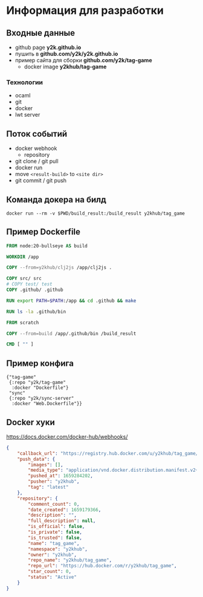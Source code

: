 # Информация для разработки

## Входные данные

- github page **y2k.github.io**
- пушить в **github.com/y2k/y2k.github.io**
- пример сайта для сборки **github.com/y2k/tag-game**
  - docker image **y2khub/tag-game**

### Технологии

- ocaml
- git
- docker
- lwt server

## Поток событий

- docker webhook
  - repository
- git clone / git pull
- docker run
- move `<result-build>` to `<site dir>`
- git commit / git push

## Команда докера на билд

`docker run --rm -v $PWD/build_result:/build_result y2khub/tag_game`

## Пример Dockerfile

```Dockerfile
FROM node:20-bullseye AS build

WORKDIR /app

COPY --from=y2khub/clj2js /app/clj2js .

COPY src/ src
# COPY test/ test
COPY .github/ .github

RUN export PATH=$PATH:/app && cd .github && make

RUN ls -la .github/bin

FROM scratch

COPY --from=build /app/.github/bin /build_result

CMD [ "" ]
```

## Пример конфига

```edn
{"tag-game"
 {:repo "y2k/tag-game"
  :docker "Dockerfile"}
 "sync"
 {:repo "y2k/sync-server"
  :docker "Web.Dockerfile"}}
```

## Docker хуки

https://docs.docker.com/docker-hub/webhooks/

```json
{
    "callback_url": "https://registry.hub.docker.com/u/y2khub/tag_game/hook/qwerty/",
    "push_data": {
        "images": [],
        "media_type": "application/vnd.docker.distribution.manifest.v2+json",
        "pushed_at": 1659284202,
        "pusher": "y2khub",
        "tag": "latest"
    },
    "repository": {
        "comment_count": 0,
        "date_created": 1659179366,
        "description": "",
        "full_description": null,
        "is_official": false,
        "is_private": false,
        "is_trusted": false,
        "name": "tag_game",
        "namespace": "y2khub",
        "owner": "y2khub",
        "repo_name": "y2khub/tag_game",
        "repo_url": "https://hub.docker.com/r/y2khub/tag_game",
        "star_count": 0,
        "status": "Active"
    }
}
```
